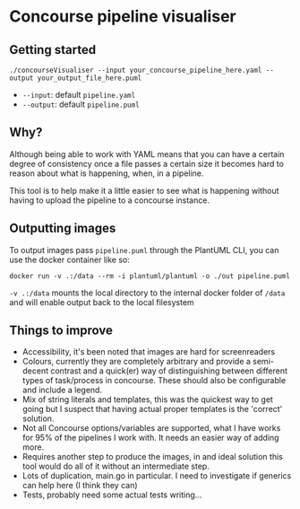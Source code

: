 # Concourse pipeline visualiser

## Getting started

```shell
./concourseVisualiser --input your_concourse_pipeline_here.yaml --output your_output_file_here.puml
```

- `--input`: default `pipeline.yaml`
- `--output`: default `pipeline.puml`

## Why?

Although being able to work with YAML means that you can have a certain degree of consistency once a file passes a certain size it becomes hard to reason about what is happening, when, in a pipeline.

This tool is to help make it a little easier to see what is happening without having to upload the pipeline to a concourse instance.

## Outputting images

To output images pass `pipeline.puml` through the PlantUML CLI, you can use the docker container like so:

```shell
docker run -v .:/data --rm -i plantuml/plantuml -o ./out pipeline.puml
```

`-v .:/data` mounts the local directory to the internal docker folder of `/data` and will enable output back to the local filesystem

## Things to improve

- Accessibility, it's been noted that images are hard for screenreaders
- Colours, currently they are completely arbitrary and provide a semi-decent contrast and a quick(er) way of distinguishing between different types of task/process in concourse. These should also be configurable and include a legend.
- Mix of string literals and templates, this was the quickest way to get going but I suspect that having actual proper templates is the 'correct' solution.
- Not all Concourse options/variables are supported, what I have works for 95% of the pipelines I work with. It needs an easier way of adding more.
- Requires another step to produce the images, in and ideal solution this tool would do all of it without an intermediate step.
- Lots of duplication, main.go in particular. I need to investigate if generics can help here (I think they can)
- Tests, probably need some actual tests writing...
